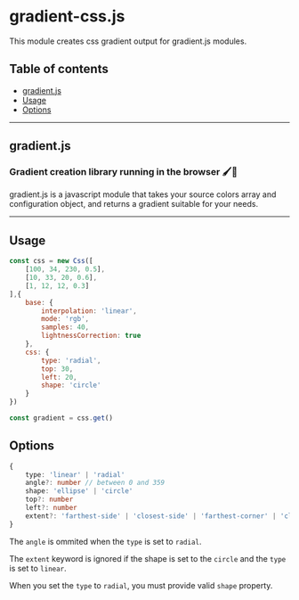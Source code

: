 # gradient-css.js

This module creates css gradient output for gradient.js modules.

## Table of contents
* [gradient.js](#gradient.js)
* [Usage](#usage)
* [Options](#options)

---
## gradient.js
### Gradient creation library running in the browser 🖌🌈

gradient.js is a javascript module that takes your source colors array and configuration object, and returns a gradient suitable for your needs.

---

## Usage

```javascript
const css = new Css([
    [100, 34, 230, 0.5],
    [10, 33, 20, 0.6],
    [1, 12, 12, 0.3]
],{
    base: {
        interpolation: 'linear',
        mode: 'rgb',
        samples: 40,
        lightnessCorrection: true
    },
    css: {
        type: 'radial',
        top: 30,
        left: 20,
        shape: 'circle'
    }
})

const gradient = css.get()
```

## Options

```typescript
{
    type: 'linear' | 'radial'
    angle?: number // between 0 and 359
    shape: 'ellipse' | 'circle'
    top?: number
    left?: number
    extent?: 'farthest-side' | 'closest-side' | 'farthest-corner' | 'closest-corner'
}
```
The `angle` is ommited when the `type` is set to `radial`.

The `extent` keyword is ignored if the shape is set to the `circle` and the `type` is set to `linear`.

When you set the `type` to `radial`, you must provide valid `shape` property.
